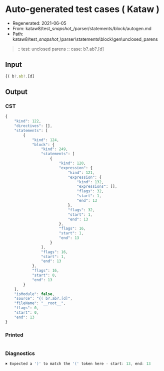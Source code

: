 # Auto-generated test cases ( Kataw )
- Regenerated: 2021-06-05
- From: kataw8/test\__snapshot__/parser/statements/block/autogen.md
- Path: kataw8/test\__snapshot__\parser\statements\block\gen\unclosed_parens
> :: test: unclosed parens
> :: case: b?.ab?.[d]
## Input

`````js
{( b?.ab?.[d]
`````
## Output

### CST

```javascript
{
    "kind": 122,
    "directives": [],
    "statements": [
        {
            "kind": 124,
            "block": {
                "kind": 249,
                "statements": [
                    {
                        "kind": 120,
                        "expression": {
                            "kind": 121,
                            "expression": {
                                "kind": 132,
                                "expressions": [],
                                "flags": 32,
                                "start": 1,
                                "end": 13
                            },
                            "flags": 32,
                            "start": 1,
                            "end": 13
                        },
                        "flags": 16,
                        "start": 1,
                        "end": 13
                    }
                ],
                "flags": 16,
                "start": 1,
                "end": 13
            },
            "flags": 16,
            "start": 0,
            "end": 13
        }
    ],
    "isModule": false,
    "source": "{( b?.ab?.[d]",
    "fileName": "__root__",
    "flags": 0,
    "start": 0,
    "end": 13
}
```

### Printed

```javascript

```

### Diagnostics

```javascript
✖ Expected a ')' to match the '(' token here - start: 13, end: 13

```

